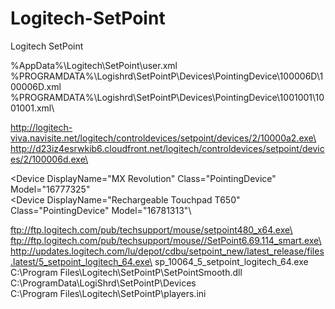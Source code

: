 # Logitech-SetPoint
Logitech SetPoint

%AppData%\Logitech\SetPoint\user.xml\
%PROGRAMDATA%\Logishrd\SetPointP\Devices\PointingDevice\100006D\100006D.xml\
%PROGRAMDATA%\Logishrd\SetPointP\Devices\PointingDevice\1001001\1001001.xml\

http://logitech-viva.navisite.net/logitech/controldevices/setpoint/devices/2/10000a2.exe\
http://d23iz4esrwkib6.cloudfront.net/logitech/controldevices/setpoint/devices/2/100006d.exe\

<Device DisplayName="MX Revolution" Class="PointingDevice" Model="16777325" \
<Device DisplayName="Rechargeable Touchpad T650" Class="PointingDevice" Model="16781313"\

ftp://ftp.logitech.com/pub/techsupport/mouse/setpoint480_x64.exe\
ftp://ftp.logitech.com/pub/techsupport/mouse//SetPoint6.69.114_smart.exe\
http://updates.logitech.com/lu/depot/cdbu/setpoint_new/latest_release/files.latest/5_setpoint_logitech_64.exe\
sp_10064_5_setpoint_logitech_64.exe\
C:\Program Files\Logitech\SetPointP\SetPointSmooth.dll\
C:\ProgramData\LogiShrd\SetPointP\Devices\
C:\Program Files\Logitech\SetPointP\players.ini

